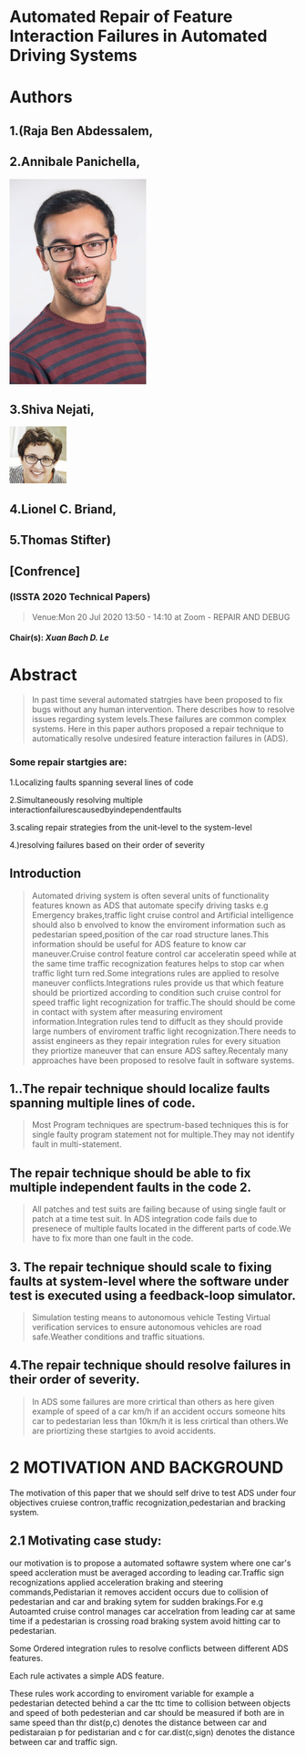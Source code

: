 # Automated Repair of Feature Interaction Failures in Automated Driving Systems


# Authors 
## 1.(Raja Ben Abdessalem, 

## 2.Annibale Panichella, 

![Author Image](./image1.jpg)
## 3.Shiva Nejati, 

![Author Image](./image2.jpg)
## 4.Lionel C. Briand, 
## 5.Thomas Stifter)

## [Confrence]
### (ISSTA 2020 Technical Papers)

>Venue:Mon 20 Jul 2020 13:50 - 14:10 at Zoom - REPAIR AND DEBUG 
#### Chair(s): **_Xuan Bach D. Le_**

# Abstract

>In past time several automated statrgies have been proposed to fix bugs without any human intervention.
There describes how to resolve issues regarding system levels.These failures are common complex systems.
Here in this paper authors proposed a repair technique to automatically resolve undesired feature interaction failures in (ADS).

### Some repair startgies are:

1.Localizing faults spanning several lines of code

2.Simultaneously resolving multiple interactionfailurescausedbyindependentfaults

3.scaling repair strategies from the unit-level to the system-level

4.)resolving failures based on their order of severity 


## Introduction

>Automated driving system is often several units of functionality features known as ADS that automate specify driving tasks e.g Emergency brakes,traffic light cruise control and Artificial intelligence should also b envolved to know the enviroment information such as pedestarian speed,position of the car road structure lanes.This information should be useful for ADS feature to know car maneuver.Cruise control feature control car acceleratin speed while at the same time traffic recognization features helps to stop car when traffic light turn red.Some integrations rules are applied to resolve maneuver conflicts.Integrations rules provide us that which feature should be priortized according to condition such cruise control for speed traffic light recognization for traffic.The should should be come in contact with system after measuring enviroment information.Integration rules tend to diffuclt as they should provide large numbers of enviroment traffic light recognization.There needs to assist engineers as they repair integration rules for every situation they priortize maneuver that can ensure ADS saftey.Recentaly many approaches have been proposed to resolve fault in software systems.

## 1..The repair technique should localize faults spanning     multiple lines of code.

>Most Program techniques are spectrum-based techniques this is for single faulty program statement not for multiple.They may not identify fault in multi-statement.

## The repair technique should be able to fix multiple independent faults in the code 2.

>All patches and test suits are failing because of using single fault or patch at a time test suit. In ADS integration code fails due to presenece of multiple faults located in the different parts of code.We have to fix more than one  fault in the code. 

## 3. The repair technique should scale to fixing faults at system-level where the software under test is executed using a feedback-loop simulator.

>Simulation testing means to autonomous vehicle Testing Virtual verification services to ensure autonomous vehicles are road safe.Weather conditions and traffic situations.

## 4.The repair technique should resolve failures in their order of severity.

>In ADS some failures are more crirtical than others as here given example of speed of a car km/h if an accident occurs  someone hits car to pedestarian less than 10km/h it is less crirtical than others.We are priortizing these startgies to avoid accidents.

# 2 MOTIVATION AND BACKGROUND  
The motivation of this paper that we should self drive to test ADS under four objectives cruiese contron,traffic recognization,pedestarian and bracking system.

## 2.1 Motivating case study:

our motivation is to propose a automated softawre system where one car's speed accleration must be averaged according to leading car.Traffic sign recognizations applied acceleration braking and steering commands,Pedistarian it removes accident occurs due to collision of pedestarian and car and braking sytem for sudden brakings.For e.g Autoamted cruise control manages car accelration from leading car at same time if a pedestarian is crossing road braking system avoid hitting car to pedestarian.

Some Ordered integration rules to resolve conflicts between different ADS features.

Each rule activates a simple ADS feature.

These rules work according to enviroment variable
for example a pedestarian detected behind a car the ttc time to collision between objects and speed of both pedesterian and car should be measured if both are in same speed than thr dist(p,c) denotes the distance between car and pedistaraian p for pedistarian and c for car.dist(c,sign) denotes the distance between car and traffic sign.

